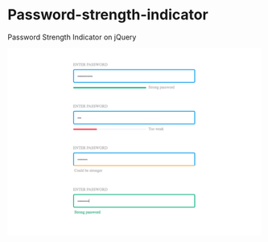 # Password-strength-indicator
Password Strength Indicator on jQuery

![Иллюстрация к проекту](https://github.com/DmitryChuhnin/Password-strength-indicator/raw/master/screen.png)
